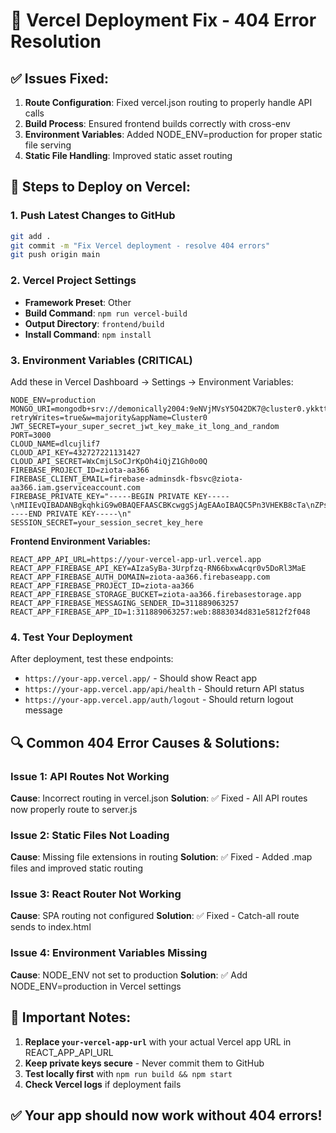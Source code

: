 # 🚀 Vercel Deployment Fix - 404 Error Resolution

## ✅ Issues Fixed:

1. **Route Configuration**: Fixed vercel.json routing to properly handle API calls
2. **Build Process**: Ensured frontend builds correctly with cross-env
3. **Environment Variables**: Added NODE_ENV=production for proper static file serving
4. **Static File Handling**: Improved static asset routing

## 🔧 Steps to Deploy on Vercel:

### 1. Push Latest Changes to GitHub
```bash
git add .
git commit -m "Fix Vercel deployment - resolve 404 errors"
git push origin main
```

### 2. Vercel Project Settings
- **Framework Preset**: Other
- **Build Command**: `npm run vercel-build`
- **Output Directory**: `frontend/build`
- **Install Command**: `npm install`

### 3. Environment Variables (CRITICAL)
Add these in Vercel Dashboard → Settings → Environment Variables:

```env
NODE_ENV=production
MONGO_URI=mongodb+srv://demonically2004:9eNVjMVsY5O42DK7@cluster0.ykkttaj.mongodb.net/ziota?retryWrites=true&w=majority&appName=Cluster0
JWT_SECRET=your_super_secret_jwt_key_make_it_long_and_random
PORT=3000
CLOUD_NAME=dlcujlif7
CLOUD_API_KEY=432727221131427
CLOUD_API_SECRET=WxCmjLSoCJrKpOh4iQjZ1Gh0o0Q
FIREBASE_PROJECT_ID=ziota-aa366
FIREBASE_CLIENT_EMAIL=firebase-adminsdk-fbsvc@ziota-aa366.iam.gserviceaccount.com
FIREBASE_PRIVATE_KEY="-----BEGIN PRIVATE KEY-----\nMIIEvQIBADANBgkqhkiG9w0BAQEFAASCBKcwggSjAgEAAoIBAQC5Pn3VHEKB8cTa\nZPslxqzcKMY3KVkRKArl+Wgc+KTuSASDt/yqGQya9JIHE7H8ZGieBLuzPv44/BK4\nCnTfDQkcSbK2ZT+ETFnccfGzodnN/oHCz9r1MVehF4pBBsCC0PlVfkOJ4mXKYi4A\nYGgVlAqIbsyen8e6FVHeDX30SLiJdc3Mgu2229IU9xpKto/UbDyv4FY2uJYRXEWU\naV9WMiOBd3edd301BSSdbA9VfPwlBhLd9DBMSTN7XXE8g5pD6ODFNGo5XNbm3JV9\n4kjTUivz6OJU+Fq/KoftLPfubwyPTxprirBRezFinp/SN/DBhSspdzCEuL2ytkBW\nu2KG61fTAgMBAAECggEAAfOMZ9sy2mwKVXSezEK1N0BdPV9RGV/M+h9noVQZEXpy\n71NX8LpewbkeSZ1DiDgBW5Zgtc08xkT3G4PNwBoHFddMxUaA5fOknTkJY4mqsv8u\nYGrytwZwzhtAiq8Ejt5aexpwbm21JDIRkes+3XF1nouSYrOmYnZmsr2wHDY6blql\nWMGl3JK+Au3QT0EqXyIlwdqqnFf4UMI7S/mxzdALby1TEKhJBAdTUNXEyT9qLgDk\naHfBo2sYrUhIpO9tc/+eLueDFeYa9rSP4gPyhOTSWcIXbEXvtn+WfThGdSIuR5Nu\nNVjGmLCiohEbGhmNN5cu30R3jqEzE/oV+dG5H2jIDQKBgQD04H3Gto8kOv3EabQA\nu8zU5mOxgZEAqFULlDpgxPa+rClNTLdE7p3AT9xCkdHFLsGVA8c/wpo4LeuGLyfS\nHoXiDkYvz/cz4RhEhz4pLgKrhtZK0tX7AvpIggqXMzCmM0ijixtC4CA0/mLX5fbZ\nIKC6/GtZtooHQc83YxC/+YeLNwKBgQDBqJIIFFv8uP+8fvNL2uMInCbfvO/EHDoR\n3QIx6RXZiKXfasN7Cq/ewvS3Vl0lv9E2aRoM49dQ5SLjGObBkqo8XGQdYpCkC2TM\nTkEKbpy5+NfDMP1iR+ZcXTeVqyX+xOaqmg9bft26QvtCB+wOvOnnLWC48YZrpL5p\nMH5LXHC+RQKBgQCnzvuCZHKdYmuq4MEAy7GnqCZjayXiLHjzUWXcEL4CllpLZaol\n69thAZkwaVs2ZD82jftJ/2LN4vIG52PDgzU+X4fLlhmSjMujkoaPk78yqllJt0f6\nFuVLMQpu6R6KlpRNtrM81fhcOIOl7iqGSuy6luY9+XCHXprRGutMk4RGawKBgAvR\nHHAPxfkq1LgMyw3C4n2hAaI/ZiYCTuzOHpcrEOFAPFbgreLxKQAfx0z0oSRvivWV\n/jfxIy9VfAZ9e38uUuLyBE3iuM65v0HUOJXJYBjc/VV0xNFdb8oNChpA4kWkgCrC\n0dMUb7Uw5yIFV7sifedUVoWSf1BMMi46/knc7yg9AoGAe9vzZN/ItzebydjAqrGs\n8aclBoYDA1/4AxKhMLiUkrC89trzGQOE8UqKeq0qXmqk2UZK8irZwow4acpRwqEc\nCm3aOD0ZniFWUMHOpwoxdajhsOupMN9OGFkEm3DxRRnpObbjDLGMRzEmVNuh3GMD\nh/geyMdFJwD1WyKZYo+QEBE=\n-----END PRIVATE KEY-----\n"
SESSION_SECRET=your_session_secret_key_here
```

**Frontend Environment Variables:**
```env
REACT_APP_API_URL=https://your-vercel-app-url.vercel.app
REACT_APP_FIREBASE_API_KEY=AIzaSyBa-3Urpfzq-RN66bxwAcqr0v5DoRl3MaE
REACT_APP_FIREBASE_AUTH_DOMAIN=ziota-aa366.firebaseapp.com
REACT_APP_FIREBASE_PROJECT_ID=ziota-aa366
REACT_APP_FIREBASE_STORAGE_BUCKET=ziota-aa366.firebasestorage.app
REACT_APP_FIREBASE_MESSAGING_SENDER_ID=311889063257
REACT_APP_FIREBASE_APP_ID=1:311889063257:web:8883034d831e5812f2f048
```

### 4. Test Your Deployment

After deployment, test these endpoints:
- `https://your-app.vercel.app/` - Should show React app
- `https://your-app.vercel.app/api/health` - Should return API status
- `https://your-app.vercel.app/auth/logout` - Should return logout message

## 🔍 Common 404 Error Causes & Solutions:

### Issue 1: API Routes Not Working
**Cause**: Incorrect routing in vercel.json
**Solution**: ✅ Fixed - All API routes now properly route to server.js

### Issue 2: Static Files Not Loading
**Cause**: Missing file extensions in routing
**Solution**: ✅ Fixed - Added .map files and improved static routing

### Issue 3: React Router Not Working
**Cause**: SPA routing not configured
**Solution**: ✅ Fixed - Catch-all route sends to index.html

### Issue 4: Environment Variables Missing
**Cause**: NODE_ENV not set to production
**Solution**: ✅ Add NODE_ENV=production in Vercel settings

## 🚨 Important Notes:

1. **Replace `your-vercel-app-url`** with your actual Vercel app URL in REACT_APP_API_URL
2. **Keep private keys secure** - Never commit them to GitHub
3. **Test locally first** with `npm run build && npm start`
4. **Check Vercel logs** if deployment fails

## ✅ Your app should now work without 404 errors!
